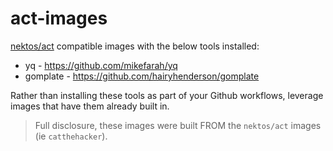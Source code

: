 # act-images
[nektos/act](https://github.com/nektos/act) compatible images with the below tools installed:
* yq - https://github.com/mikefarah/yq
* gomplate - https://github.com/hairyhenderson/gomplate 

Rather than installing these tools as part of your Github workflows, leverage images that have them already built in. 

> Full disclosure, these images were built FROM the `nektos/act` images (ie `catthehacker`).    
